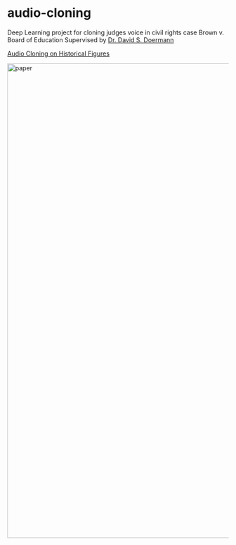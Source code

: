 # audio-cloning
Deep Learning project for cloning judges voice in civil rights case Brown v. Board of Education
Supervised by [Dr. David S. Doermann](https://cse.buffalo.edu/~doermann/)

[Audio Cloning on Historical Figures](https://github.com/JODGEW/audio-cloning/files/14984915/AudioCloning_Paper.pdf)

<img width="1080" alt="paper" src="https://github.com/JODGEW/audio-cloning/assets/47671565/18ea29c8-20c1-499e-82cf-d7071e1402d5">
